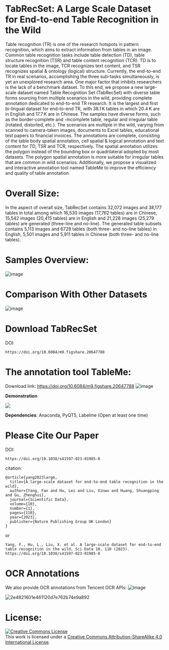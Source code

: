 # **TabRecSet: A Large Scale Dataset for End-to-end Table Recognition in the Wild**
Table recognition (TR) is one of the research hotspots in pattern recognition, which aims to extract information from tables in an image. Common table recognition tasks include table detection (TD), table structure recognition (TSR) and table content recognition (TCR). TD is to locate tables in the image, TCR recognizes text content, and TSR recognizes spatial & ontology (logical) structure. Currently, the end-to-end TR in real scenarios, accomplishing the three sub-tasks simultaneously, is yet an unexplored research area. One major factor that inhibits researchers is the lack of a benchmark dataset. To this end, we propose a new large-scale dataset named Table Recognition Set (TabRecSet) with diverse table forms sourcing from multiple scenarios in the wild, providing complete annotation dedicated to end-to-end TR research. It is the largest and first bi-lingual dataset for end-to-end TR, with 38.1 K tables in which 20.4 K are in English and 17.7 K are in Chinese. The samples have diverse forms, such as the border-complete and -incomplete table, regular and irregular table (rotated, distorted, etc.). The scenarios are multiple in the wild, varying from scanned to camera-taken images, documents to Excel tables, educational test papers to financial invoices. The annotations are complete, consisting of the table body spatial annotation, cell spatial & logical annotation and text content for TD, TSR and TCR, respectively. The spatial annotation utilizes the polygon instead of the bounding box or quadrilateral adopted by most datasets. The polygon spatial annotation is more suitable for irregular tables that are common in wild scenarios. Additionally, we propose a visualized and interactive annotation tool named TableMe to improve the efficiency and quality of table annotation.

# Overall Size:
In the aspect of overall size, TabRecSet contains 32,072 images and 38,177 tables in total among which 16,530 images (17,762 tables) are in Chinese, 15,542 images (20,415 tables) are in English and 21,228 images (25,279 tables) are generated (three-line and no-line). The generated table subsets contains 5,113 images and 6728 tables (both three- and no-line tables) in English, 5,501 images and 5,911 tables in Chinese (both three- and no-line tables).

# Samples Overview:
![image](https://user-images.githubusercontent.com/33459391/222026545-070cb416-dd37-4959-b7ea-4af3e099671e.png)

# Comparison With Other Datasets
![image](https://user-images.githubusercontent.com/33459391/222026643-fdda085c-b69c-4037-8d92-36fd59dd56f4.png)

# Download TabRecSet

DOI: 

```
https://doi.org/10.6084/m9.figshare.20647788
```

# The annotation tool TableMe:
Download link: https://doi.org/10.6084/m9.figshare.20647788
![image](https://user-images.githubusercontent.com/33459391/222026699-b7dc0824-3702-464c-8a16-d89db35a6d47.png)

**Demonstration**

![](https://github.com/MaxKinny/TabRecSet/blob/main/demo_TableMe.gif)

**Dependencies**:
Anaconda, PyQT5, Labelme (Open at least one time)

# Please Cite Our Paper
DOI:
```
https://doi.org/10.1038/s41597-023-01985-8
```

citation:
```
@article{yang2023large,
  title={A large-scale dataset for end-to-end table recognition in the wild},
  author={Yang, Fan and Hu, Lei and Liu, Xinwu and Huang, Shuangping and Gu, Zhenghui},
  journal={Scientific Data},
  volume={10},
  number={1},
  pages={110},
  year={2023},
  publisher={Nature Publishing Group UK London}
}
```
or
```
Yang, F., Hu, L., Liu, X. et al. A large-scale dataset for end-to-end table recognition in the wild. Sci Data 10, 110 (2023). https://doi.org/10.1038/s41597-023-01985-8
```

# OCR Annotations
We also provide OCR annotations from Tencent OCR APIs:
![image](https://user-images.githubusercontent.com/33459391/222130324-1f2b5b02-a088-44ab-b855-02f443b7f1ab.png)

![2e4821601e461120d7e762b74e9a892](https://user-images.githubusercontent.com/33459391/222127521-1e38416b-b8d8-4345-a9cb-6c28234ed90a.jpg)

# License:
<a rel="license" href="http://creativecommons.org/licenses/by-sa/4.0/"><img alt="Creative Commons License" style="border-width:0" src="https://i.creativecommons.org/l/by-sa/4.0/88x31.png" /></a><br />This work is licensed under a <a rel="license" href="http://creativecommons.org/licenses/by-sa/4.0/">Creative Commons Attribution-ShareAlike 4.0 International License</a>.
